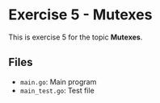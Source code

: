 # Exercise 5 - Mutexes

This is exercise 5 for the topic **Mutexes**.

## Files
- `main.go`: Main program
- `main_test.go`: Test file

